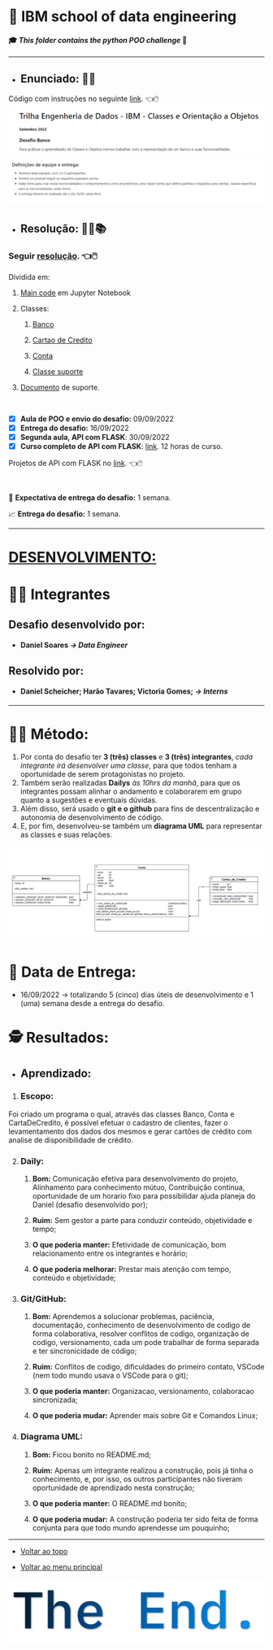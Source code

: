 # :robot: IBM school of data engineering 
#### :mortar_board: *This folder contains the python POO challenge* :snake:

***

* ## Enunciado: :man_teacher:
Código com instruções no seguinte [link](./challenge_scope/desafio.ipynb). :point_left::computer_mouse:
![enunciado](./Images/enunciado-1.png)
![enunciado](./Images/enunciado-2.png)

* ## Resolução: :man_technologist::books:

### Seguir [resolução](./resolucao/). :point_left::computer_mouse:

Dividida em:


1. [Main code](./resolucao/main.ipynb) em Jupyter Notebook

2. Classes:

    1. [Banco](./resolucao/class_Banco.py)

    2. [Cartao de Credito](./resolucao/class_CartaoDeCredito.py)

    3. [Conta](./resolucao/class_Conta.py)

    4. [Classe suporte](./resolucao/class_Others/class_Depena_String.py)

3. [Documento](./README.md) de suporte.


<br>

- [x] **Aula de POO e envio do desafio:** 09/09/2022
- [x] **Entrega do desafio:** 16/09/2022
- [x] **Segunda aula, API com FLASK**: 30/09/2022
- [x] **Curso completo de API com FLASK**: [link](https://www.udemy.com/course/rest-apis-com-python-e-flask/?gclid=Cj0KCQjw--2aBhD5ARIsALiRlwBiyunW-IpKef2JKCfWl1x8tlyTEHj8QKx9iqGiQgmA8coBjoBjMp8aAgenEALw_wcB). 12 horas de curso.

Projetos de API com FLASK no [link](https://github.com/DanScherr/learning-courses/tree/main/python/api-restful). :point_left::computer_mouse:


<br>

:date: **Expectativa de entrega do desafio:** 1 semana.

:chart_with_upwards_trend: **Entrega do desafio:** 1 semana.

***

# <u>DESENVOLVIMENTO:</u>


# :man_technologist: Integrantes 

## **Desafio desenvolvido por:**
* #### Daniel Soares <i>-> Data Engineer</i>

## <b>Resolvido por:</b>
* #### Daniel Scheicher; Harão Tavares; Victoria Gomes; <i>-> Interns</i>

---

# :scientist: **Método:**
1. Por conta do desafio ter **3 (três) classes** e **3 (três) integrantes**, *cada integrante irá desenvolver uma classe*, para que todos tenham a oportunidade de serem protagonistas no projeto.
2. Também serão realizadas **Dailys** *às 10hrs da manhã*, para que os integrantes possam alinhar o andamento e colaborarem em grupo quanto a sugestões e eventuais dúvidas.
3. Além disso, será usado o **git e o github** para fins de descentralização e autonomia de desenvolvimento de código.
4. E, por fim, desenvolveu-se também um **diagrama UML** para representar as classes e suas relações.

![UML Diagram](Images/13_09_22-Diagrama-UML.png)

# :date: **Data de Entrega:**
* 16/09/2022  ->  totalizando 5 (cinco) dias úteis de desenvolvimento e 1 (uma) semana desde a entrega do desafio.

# :detective: **Resultados:**
* ## Aprendizado:

1. ### **Escopo:** 

Foi criado um programa o qual, através das classes Banco, Conta e CartaDeCredito, é possível efetuar o cadastro de clientes, fazer o levamentamento dos dados dos mesmos e gerar cartões de crédito com analise de disponibilidade de crédito.

2. ### **Daily**: 

    1. **Bom:** Comunicação efetiva para desenvolvimento do projeto, Alinhamento para conhecimento mútuo, Contribuição continua, oportunidade de um horario fixo para possibilidar ajuda planeja do Daniel (desafio desenvolvido por);

    2. **Ruim:** Sem gestor a parte para conduzir conteúdo, objetividade e tempo;

    3. **O que poderia manter:** Efetividade de comunicação, bom relacionamento entre os integrantes e horário;

    4. **O que poderia melhorar:** Prestar mais atenção com tempo, conteúdo e objetividade;

3. ### **Git/GitHub**:

    1. **Bom:** Aprendemos a solucionar problemas, paciência, documentação, conhecimento de desenvolvimento de codigo de forma colaborativa, resolver conflitos de codigo, organização de codigo, versionamento, cada um pode trabalhar de forma separada e ter sincronicidade de código;

    2. **Ruim:** Conflitos de codigo, dificuldades do primeiro contato, VSCode (nem todo mundo usava o VSCode para o git);

    3. **O que poderia manter:** Organizacao, versionamento, colaboracao sincronizada;

    4. **O que poderia mudar:** Aprender mais sobre Git e Comandos Linux;

4. ### **Diagrama UML**: 

    1. **Bom:** Ficou bonito no README.md;

    2. **Ruim:** Apenas um integrante realizou a construção, pois já tinha o conhecimento, e, por isso, os outros participantes não tiveram oportunidade de aprendizado nesta construção;

    3. **O que poderia manter:** O README.md bonito;

    4. **O que poderia mudar:** A construção poderia ter sido feita de forma conjunta para que todo mundo aprendesse um pouquinho;

***

* [Voltar ao topo](#robot-ibm-school-of-data-engineering)

* [Voltar ao menu principal](https://github.com/DanScherr/ibm-school-of-data_engineering)


![imagem](../images/the-end-img.png)
